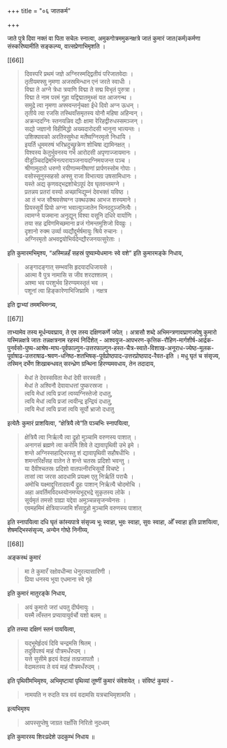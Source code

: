 +++
title = "०६ जातकर्म"

+++

जाते पुत्रे दिवा नक्तं वा पिता सचेलः स्नात्वा, अमुकगोत्रममुकनक्षत्रे जातं कुमारं जात(कर्म)कर्मणा संस्करिष्यामीति सङ्कल्प्य, वात्सप्रेणाभिमृशति ।

[[66]]

> दिवस्परि प्रथमं जज्ञे अग्निरस्मद्द्वितीयं परिजातवेदाः ।  
तृतीयमफ्सु नृमणा अजस्रमिन्धान एनं जरते स्वाधीः ।  
विद्मा ते अग्ने त्रेधा त्रयाणि विद्मा ते सद्म विभृतं पुरुत्रा ।  
विद्मा ते नाम परमं गुहा यद्विद्मातमुथ्सं यत आजगन्थ ।  
समुद्रे त्वा नृमणा अफ्स्वन्तर्नृचक्षा ईधे दिवो अग्न ऊधन् ।  
तृतीये त्वा रजसि तस्थिवाँसमृतस्य योनौ महिषा अहिन्वन् ।  
अक्रन्ददग्निः स्तनयन्निव द्यौः क्षामा रेरिहद्वीरुधस्समञ्जन् ।  
सद्यो जज्ञानो विहीमिद्धो अख्यदारोदसी भानुना भात्यन्तः ।  
उशिक्पावको अरतिस्सुमेधा मर्तेष्वग्निरमृतो निधायि ।  
इयर्ति धूममरुषं भरिभ्रदुच्छ्रुक्रेण शोचिषा द्यामिनक्षत् ।  
विश्वस्य केतुर्भुवनस्य गर्भ आरोदसी अपृणाज्जायमानः ।  
वीडुञ्चिदद्रिमभिनत्परायञ्जनायदग्निमयजन्त पञ्च ।  
श्रीणामुदारो धरुणो रयीणाम्मनीषाणां प्रार्पणस्सोम गोपाः ।  
वसोस्सूनुस्सहसो अफ्सु राजा विभात्यग्र उषसामिधानः ।  
यस्ते अद्य कृणवद्भद्रशोचेऽपूपं देव घृतवन्तमग्ने ।  
प्रतन्नय प्रतरां वस्यो अच्छाभिद्युम्नं देवभक्तं यविष्ठ ।  
आ तं भज सौश्रवसेष्वग्न उक्थउक्थ आभज शस्यमाने ।  
प्रियस्सूर्ये प्रियो अग्ना भवात्युञ्जातेन भिनददुञ्जनित्वैः ।  
त्वामग्ने यजमाना अनुद्यून् विश्वा वसूनि दधिरे वार्याणि ।  
तया सह द्रविणमिच्छमाना व्रजं गोमन्तमुशिजो विवव्रुः ।  
दृशानो रुक्म उर्व्या व्यद्यौद्दुर्मर्षमायुः श्रिये रुचानः ।  
अग्निरमृतो अभवद्वयोभिर्यदेन्द्यौरजनयत्सुरेताः । 

इति कुमारमभिमृश्य, “अस्मिन्नहँ सहस्रं पुष्याम्येधमानः स्वे वशे” इति कुमारमङ्के निधाय, 

> अङ्गादङ्गात् सम्भवसि हृदयादधिजायसे ।  
आत्मा वै पुत्र नामासि स जीव शरदश्शतम् ।  
अश्मा भव परशुर्भव हिरण्यमस्तृतं भव ।  
पशूनां त्वा हिङ्कारेणाभिजिघ्रामि । नक्षत्र 

इति द्वाभ्यां तममभिमन्त्र्य, 

[[67]]

ताभ्यामेव तस्य मूर्धन्यवघ्राय, ते एव तस्य दक्षिणकर्णे जपेत् । अत्रासौ शब्दे अभिमन्त्रणावघ्राणजपेषु कुमारो यस्मिन्नक्षत्रे जातः तन्नक्षत्रनाम रहस्यं निर्दिशेत् - आश्वयुज-आपभरण-कृत्तिक-रौहिण-मार्गशीर्ष-आर्द्रक-पुनर्वसो-पुष्य-आश्रेष-माघ-पूर्वफाल्गुन-उत्तरफाल्गुन-हस्त-चैत्र-स्वाते-विशाख-अनूराध-ज्येष्ठ-मूलक-पूर्वाषाढ-उत्तराषाढ-श्रवण-धनिष्ठ-शतभिषक्-पूर्वप्रोष्ठपाद-उत्तरप्रोष्ठपाद-रैवत-इति । मधु घृतं च संसृज्य, तस्मिन् दर्भेण शिखाबन्धवत् सरन्ध्रेण ग्रन्थिना हिरण्यमवधाय, तेन तदादाय, 

> मेधां ते देवस्सविता मेधां देवी सरस्वती ।  
मेधां ते अश्विनौ देवावाधत्तां पुष्करस्रजा ।  
त्वयि मेधां त्वयि प्रजां त्वय्यग्निस्तेजो दधातु,  
त्वयि मेधां त्वयि प्रजां त्वयीन्द्र इन्द्रियं दधातु,  
त्वयि मेधां त्वयि प्रजां त्वयि सूर्यो भ्राजो दधातु 

इत्येतैः कुमारं प्राशयित्वा, “क्षेत्रियै त्वे”ति पञ्चभिः स्नापयित्वा, 

> क्षेत्रियै त्वा निर्ऋत्यै त्वा द्रुहो मुञ्चामि वरुणस्य पाशात् ।  
अनागसं ब्रह्मणे त्वा करोमि शिवे ते द्यावापृथिवी उभे इमे ।  
शन्ते अग्निस्सहाद्भिरस्तु शं द्यावापृथिवी सहौषधीभिः ।  
शमन्तरिक्षँसह वातेन ते शन्ते चतस्रः प्रदिशो भवन्तु ।  
या दैवीश्चतस्रः प्रदिशो वातपत्नीरभिसूर्यो विचष्टे ।  
तासां त्वा जरस आदधामि प्रयक्ष्म एतु निर्ऋतिं पराचैः ।  
अमोचि यक्ष्माद्दुरितादवर्त्यै द्रुहः पाशान् निर्ऋत्यै चोदमोचि ।  
अहा अवर्तिमविदथ्स्योनमप्यभूद्भद्रे सुकृतस्य लोके ।  
सूर्यमृतं तमसो ग्राह्या यद्देवा अमुञ्चन्नसृजन्व्येनसः ।  
एवमहमिमं क्षेत्रियाज्जामि शँसाद्द्रुहो मुञ्चामि वरुणस्य पाशात् 

इति स्नापयित्वा दधि घृतं कांस्यपात्रे संसृज्य भूः स्वाहा, भुवः स्वाहा, सुवः स्वाहा, ओँ स्वाहा इति प्राशयित्वा, शेषमद्भिस्संसृज्य, अन्येन गोष्ठे निनीय्य, 

[[68]]

अङ्कस्थं कुमारं 

> मा ते कुमारँ रक्षोवधीन्मा धेनुरत्यासारिणी ।  
प्रिया धनस्य भूया एधमाना स्वे गृहे 

इति कुमारं मातुरङ्के निधाय, 

> अयं कुमारो जरां धयतु दीर्घमायुः ।  
यस्मै त्वँस्तन प्रप्यायायुर्वर्चो यशो बलम् ॥ 

इति तस्या दक्षिणं स्तनं पाययित्वा, 

> यद्भूमेर्हृदयं दिवि चन्द्रमसि श्रितम् ।  
तदुर्विपश्यं माहं पौत्रमधँरुदम् ।  
यत्ते सुसीमे हृदयं वेदाहं तत्प्रजापतौ ।  
वेदामतस्य ते वयं माहं पौत्रमधँरुदम् । 

इति पृथिवीमभिमृश्य, अभिमृष्टायां पृथिव्यां तूष्णीं कुमारं संवेशयेत् । संविष्टं कुमारं - 

> नामयति न रुदति यत्र वयं वदामसि यत्रचाभिमृशामसि । 

इत्यभिमृश्य 

> आपस्सुप्तेषु जाग्रत रक्षाँसि निरितो नुदध्वम् 

इति कुमारस्य शिरःप्रदेशे उदकुम्भं निधाय ॥
